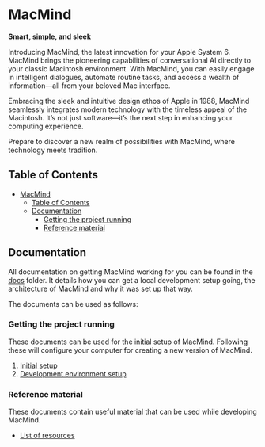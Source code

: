 # MacMind
**Smart, simple, and sleek**

Introducing MacMind, the latest innovation for your Apple System 6. MacMind brings the pioneering capabilities of conversational AI directly to your classic Macintosh environment. With MacMind, you can easily engage in intelligent dialogues, automate routine tasks, and access a wealth of information—all from your beloved Mac interface.

Embracing the sleek and intuitive design ethos of Apple in 1988, MacMind seamlessly integrates modern technology with the timeless appeal of the Macintosh. It’s not just software—it’s the next step in enhancing your computing experience.

Prepare to discover a new realm of possibilities with MacMind, where technology meets tradition.

## Table of Contents

- [MacMind](#macmind)
  - [Table of Contents](#table-of-contents)
  - [Documentation](#documentation)
    - [Getting the project running](#getting-the-project-running)
    - [Reference material](#reference-material)

## Documentation

All documentation on getting MacMind working for you can be found in the [docs](docs/) folder. It details how you can get a local development setup going, the architecture of MacMind and why it was set up that way.

The documents can be used as follows:

### Getting the project running

These documents can be used for the initial setup of MacMind. Following these will configure your computer for creating a new version of MacMind.

1. [Initial setup](docs/SETUP.md)
2. [Development environment setup](docs/DEVELOPMENT.md)

### Reference material

These documents contain useful material that can be used while developing MacMind.

- [List of resources](docs/RESOURCES.md)
